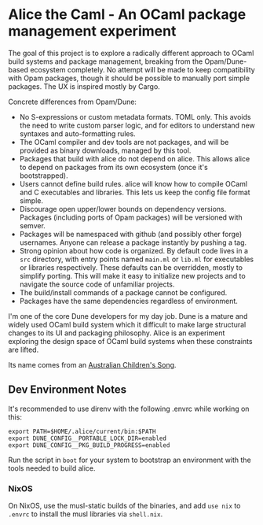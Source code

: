 # Alice the Caml - An OCaml package management experiment

The goal of this project is to explore a radically different approach to OCaml
build systems and package management, breaking from the Opam/Dune-based ecosystem
completely. No attempt will be made to keep compatibility with Opam packages,
though it should be possible to manually port simple packages. The UX is
inspired mostly by Cargo.

Concrete differences from Opam/Dune:
 - No S-expressions or custom metadata formats. TOML only. This avoids the need
   to write custom parser logic, and for editors to understand new syntaxes and
   auto-formatting rules.
 - The OCaml compiler and dev tools are not packages, and will be provided as
   binary downloads, managed by this tool.
 - Packages that build with alice do not depend on alice. This allows alice to
   depend on packages from its own ecosystem (once it's bootstrapped).
 - Users cannot define build rules. alice will know how to compile OCaml and C
   executables and libraries. This lets us keep the config file format simple.
 - Discourage open upper/lower bounds on dependency versions. Packages
   (including ports of Opam packages) will be versioned with semver.
 - Packages will be namespaced with github (and possibly other forge) usernames.
   Anyone can release a package instantly by pushing a tag.
 - Strong opinion about how code is organized. By default code lives in a `src`
   directory, with entry points named `main.ml` or `lib.ml` for executables or
   libraries respectively. These defaults can be overridden, mostly to simplify
   porting. This will make it easy to initialize new projects and to navigate
   the source code of unfamiliar projects.
 - The build/install commands of a package cannot be configured.
 - Packages have the same dependencies regardless of environment.

I'm one of the core Dune developers for my day job. Dune is a mature and widely
used OCaml build system which it difficult to make large structural changes to
its UI and packaging philosophy. Alice is an experiment exploring the design
space of OCaml build systems when these constraints are lifted.

Its name comes from an [Australian Children's
Song](https://www.youtube.com/watch?v=XM7Jnetdf0I).

## Dev Environment Notes

It's recommended to use direnv with the following .envrc while working on this:
```
export PATH=$HOME/.alice/current/bin:$PATH
export DUNE_CONFIG__PORTABLE_LOCK_DIR=enabled
export DUNE_CONFIG__PKG_BUILD_PROGRESS=enabled
```

Run the script in `boot` for your system to bootstrap an environment with the
tools needed to build alice.

### NixOS

On NixOS, use the musl-static builds of the binaries, and add `use nix` to
`.envrc` to install the musl libraries via `shell.nix`.
